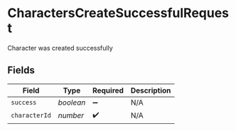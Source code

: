 # CharactersCreateSuccessfulRequest

Character was created successfully


## Fields

| Field              | Type               | Required           | Description        |
| ------------------ | ------------------ | ------------------ | ------------------ |
| `success`          | *boolean*          | :heavy_minus_sign: | N/A                |
| `characterId`      | *number*           | :heavy_check_mark: | N/A                |